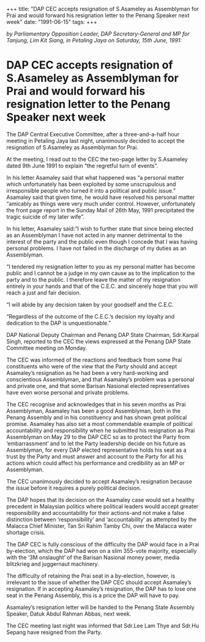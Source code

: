 +++ 
title: "DAP CEC accepts resignation of S.Asameley as Assemblyman for Prai and would forward his resignation letter to the Penang Speaker next week"
date: "1991-06-15"
tags:
+++

_by Parliamentary Opposition Leader, DAP Secretary-General and MP for Tanjung, Lim Kit Siang, in Petaling Jaya on Saturday, 15th June, 1991:_

# DAP CEC accepts resignation of S.Asameley as Assemblyman for Prai and would forward his resignation letter to the Penang Speaker next week

The DAP Central Executive Committee, after a three-and-a-half hour meeting in Petaling Jaya last night, unanimously decided to accept the resignation of  S.Asameley as Assemblyman for Prai.</u>

At the meeting, I read out to the CEC the two-page letter by S.Asameley dated 9th June 1991 to explain “the regretful turn of events”.

In his letter Asamaley said that what happened was “a personal matter which unfortunately has been exploited by some unscrupulous and irresponsible people who turned it into a political and public issue.”
Asamaley said that given time, he would have resolved his personal matter “amicably as things were very much under control. However, unfortunately the front page report in the Sunday Mail of 26th May, 1991 precipitated the tragic suicide of my later wife”. 

In his letter, Asamaley said:”I wish to further state that since being elected as an Assemblyman I have not acted in any manner detrimental to the interest of the party and the public even though I concede that I was having personal problems. I have not failed in the discharge of my duties as an Assemblyman.

“I tendered my resignation letter to you as my personal matter has become public and I cannot be a judge in my own cause as to the implication to the party and to the public. I therefore leave the matter of my resignation entirely in your hands and that of the C.E.C. and sincerely hope that you will reach a just and fair decision.

“I will abide by any decision taken by your goodself and the C.E.C.

“Regardless of the outcome of the C.E.C.’s decision my loyalty and dedication to the DAP is unquestionable.”

DAP National Deputy Chairman and Penang DAP State Chairman, Sdr.Karpal Singh, reported to the CEC the views expressed at the Penang DAP State Committee meeting on Monday.

The CEC was informed of the reactions and feedback from some Prai constituents who were of the view that the Party should and accept Asamaley’s resignation as he had been a very hard-working and conscientious Assemblyman, and that Asamaley’s problem was a personal and private one, and that some Barisan Nasional elected representatives have even worse personal and private problems.

The CEC recognise and acknowledges that in his seven months as Prai Assemblyman, Asamaley has been a good Assemblyman, both in the Penang Assembly and in his constituency and has shown great political promise.
Asamaley has also set a most commendable example of political accountability and responsibility when he submitted his resignation as Prai Assemblyman on May 29 to the DAP CEC so as to protect the Party from ‘embarrassment’ and to let the Party leadership decide on his future as Assemblyman, for every DAP elected representative holds his seat as a trust by the Party and must answer and account to the Party for all his actions which could affect his performance and credibility as an MP or Assemblyman.

The CEC unanimously decided to accept Asamaley’s resignation because the issue before it requires a purely political decision.

The DAP hopes that its decision on the Asamaley case would set a healthy precedent in Malaysian politics where political leaders would accept greater responsibility and accountability for their actions-and not make a false distinction between ‘responsibility’ and ‘accountability’ as attempted by the Malacca Chief Minister, Tan Sri Rahim Tamby Chi, over the Malacca water shortage crisis.

The DAP CEC is fully conscious of the difficulty the DAP would face in a Prai by-election, which the DAP had won on a slim 355-vote majority, especially with the ‘3M onslaught’ of the Barisan Nasional money power, media blitzkrieg and juggernaut machinery.

The difficulty of retaining the Prai seat in a by-election, however, is irrelevant to the issue of whether the DAP CEC should accept Asamaley’s resignation. If in accepting Asamaley’s resignation, the DAP has to lose one seat in the Penang Assembly, this is a price the DAP will have to pay.

Asamaley’s resignation letter will be handed to the Penang State Assembly Speaker, Datuk Abdul Rahman Abbas, next week.

The CEC meeting last night was informed that Sdr.Lee Lam Thye and Sdr.Hu Sepang have resigned from the Party.
 
